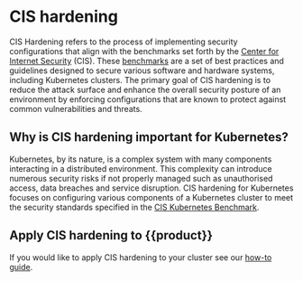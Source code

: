 # CIS hardening

CIS Hardening refers to the process of implementing security configurations that
align with the benchmarks set forth by the [Center for Internet Security] (CIS).
These [benchmarks] are a set of best practices and guidelines designed to secure
various software and hardware systems, including Kubernetes clusters. The
primary goal of CIS hardening is to reduce the attack surface and enhance the
overall security posture of an environment by enforcing configurations that are
known to protect against common vulnerabilities and threats.

## Why is CIS hardening important for Kubernetes?

Kubernetes, by its nature, is a complex system with many components interacting
in a distributed environment. This complexity can introduce numerous security
risks if not properly managed such as unauthorised access, data breaches and
service disruption. CIS hardening for Kubernetes focuses on configuring various
components of a Kubernetes cluster to meet the security standards specified in
the [CIS Kubernetes Benchmark].

## Apply CIS hardening to {{product}}

If you would like to apply CIS hardening to your cluster see our [how-to guide].

<!-- LINKS -->
[benchmarks]: https://www.cisecurity.org/cis-benchmarks
[Center for Internet Security]: https://www.cisecurity.org/
[CIS Kubernetes Benchmark]: https://www.cisecurity.org/benchmark/kubernetes
[how-to guide]: /snap/howto/security/cis-assessment.md
